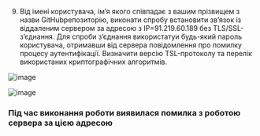 9. Від імені користувача, ім’я якого співпадає з вашим прізвищем з назви GitHubрепозиторію, виконати спробу встановити зв’язок із віддаленим сервером за адресою з IP=91.219.60.189 без TLS/SSL-з’єднання. Для спроби з’єднання використатуи будь-який пароль користувача, отримавши від сервера повідомлення про помилку процесу аутентифікації. Визначити версію TSL-протоколу та перелік використаних криптографічних алгоритмів.

![image](https://user-images.githubusercontent.com/56974924/214989545-d1711c28-0e70-4a2b-a253-a37de2574d41.png)

![image](https://user-images.githubusercontent.com/56974924/214991856-dc5903ca-a8f3-4944-a14a-befd1cf16c76.png)


### Під час виконання роботи виявилася помилка з роботою сервера за цією адресою
